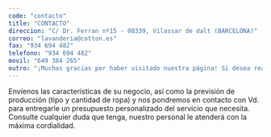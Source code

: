 ```yaml
---
code: "contacto"
title: "CONTACTO"
direccion: "C/ Dr. Ferran nº15 - 08339, Vilassar de dalt (BARCELONA)"
correo: "lavanderia@cotton.es"
fax: "934 694 482"
telefono: "934 694 482"
movil: "649 384 265"
outro: "¡Muchas gracias por haber visitado nuestra página! Si desea realizar alguna consulta sobre nuestros productos o nuestra empresa, póngase en contacto con nosotros a través del teléfono o por correo. Si lo desea, puede utilizar el siguiente formulario:"
---
```


Envíenos las características de su negocio, así como la previsión de producción (tipo y cantidad de ropa) y nos pondremos en contacto con Vd. para entregarle un presupuesto personalizado del servicio que necesita.
Consulte cualquier duda que tenga, nuestro personal le atenderá con la máxima cordialidad.
